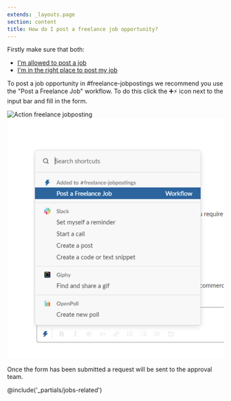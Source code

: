 ```yaml
---
extends: _layouts.page
section: content
title: How do I post a freelance job opportunity?
---
```


Firstly make sure that both:
* [I'm allowed to post a job](/faqs/canipostajob)
* [I'm in the right place to post my job](/faqs/wheredoipostmyjob)

To post a job opportunity in #freelance-jobpostings we recommend you use the "Post a Freelance Job" workflow. To do this click the ➕⚡️ icon next to the input bar and fill in the form.

![Action freelance jobposting](/images/faq/freelance-job-posting-action.png)
![Workflow freelance jobposting](/images/faq/freelance-job-posting-workflow.png)

Once the form has been submitted a request will be sent to the approval team.

@include('_partials/jobs-related')
